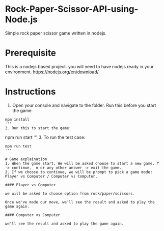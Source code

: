 # Rock-Paper-Scissor-API-using-Node.js
Simple rock paper scissor game written in nodejs. 

# Prerequisite
This is a nodejs based project. you will need to have nodejs ready in your environment.
https://nodejs.org/en/download/

# Instructions
1. Open your console and navigate to the folder. Run this before you start the game. 
```
npm install
'''
2. Run this to start the game:
```
npm run start
'''
3. To run the test case:
```
npm run test
'''

# Game explaination
1. When the game start, We will be asked choose to start a new game. Y -> continue,  n or any other answer -> exit the game.
2. If we choose to continue, we will be prompt to pick a game mode: Player vs Computer / Computer vs Computer.

#### Player vs Computer

we will be asked to choose option from rock/paper/scissors.

Once we've made our move, we'll see the result and asked to play the game again.

#### Computer vs Computer

we'll see the result and asked to play the game again.
